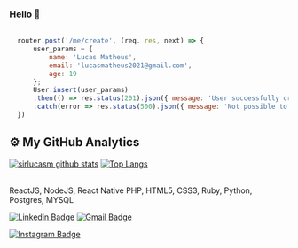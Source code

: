 ### Hello 👋

```js
  
  router.post('/me/create', (req. res, next) => {
      user_params = {
          name: 'Lucas Matheus',
          email: 'lucasmatheus2021@gmail.com',
          age: 19
      };
      User.insert(user_params)
      .then(() => res.status(201).json({ message: 'User successfully created' }))
      .catch(error => res.status(500).json({ message: 'Not possible to save user' }));
  })

```

## ⚙️  My GitHub Analytics

[![sirlucasm github stats](https://github-readme-stats.vercel.app/api?username=sirlucasm&theme=chartreuse-dark&show_icons=true&count_private=false,contribs)](https://github.com/anuraghazra/github-readme-stats) [![Top Langs](https://github-readme-stats.vercel.app/api/top-langs/?username=sirlucasm&showicons=true&theme=chartreuse-dark&layout=compact)](https://github.com/anuraghazra/github-readme-stats)

<br/> ReactJS, NodeJS, React Native PHP, HTML5, CSS3, Ruby, Python, Postgres, MYSQL

[![Linkedin Badge](https://img.shields.io/badge/-sirlucasm-blue?style=flat-square&logo=Linkedin&logoColor=white&link=https://www.linkedin.com/in/sirlucasm//)](https://www.linkedin.com/in/sirlucasm/)
[![Gmail Badge](https://img.shields.io/badge/-lucasmatheus2021@gmail.com-c14438?style=flat-square&logo=Gmail&logoColor=white)](https://accounts.google.com/signin/v2/identifier?service=mail&passive=true&rm=false&continue=https%3A%2F%2Fmail.google.com%2Fmail%2F&ss=1&scc=1&ltmpl=default&ltmplcache=2&emr=1&osid=1&flowName=GlifWebSignIn&flowEntry=ServiceLogin)

[![Instagram Badge](https://img.shields.io/badge/@sirlucasm-%23E4405F.svg?style=flat&logo=instagram&logoColor=white&link=https://www.instagram.com/cleitonnnnnn//)](https://www.instagram.com/sirlucasm/)

<!--
**sirlucasm/me** is a ✨ _special_ ✨ repository because its `README.md` (this file) appears on your GitHub profile.

Here are some ideas to get you started:

- 🔭 I’m currently working on ...
- 🌱 I’m currently learning ...
- 👯 I’m looking to collaborate on ...
- 🤔 I’m looking for help with ...
- 💬 Ask me about ...
- 📫 How to reach me: ...
- 😄 Pronouns: ...
- ⚡ Fun fact: ...
-->
